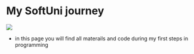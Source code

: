 # My SoftUni journey  

![](https://upload.wikimedia.org/wikipedia/commons/thumb/archive/7/76/20171030100647%21Logo_Software_University_%28SoftUni%29_-_blue.png/120px-Logo_Software_University_%28SoftUni%29_-_blue.png)

* in this page you will find all materails and code during my first steps in programming  
